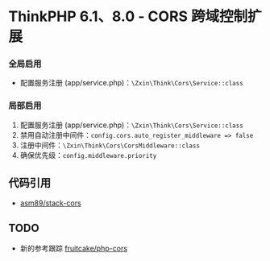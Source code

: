 # ThinkPHP 6.1、8.0 - CORS 跨域控制扩展

### 全局启用
  - 配置服务注册 (app/service.php)：``\Zxin\Think\Cors\Service::class``
### 局部启用
  1. 配置服务注册 (app/service.php)：``\Zxin\Think\Cors\Service::class``
  2. 禁用自动注册中间件：``config.cors.auto_register_middleware => false``
  3. 注册中间件：``\Zxin\Think\Cors\CorsMiddleware::class``
  4. 确保优先级：``config.middleware.priority``

## 代码引用
- [asm89/stack-cors](https://github.com/asm89/stack-cors)

## TODO
- 新的参考跟踪 [fruitcake/php-cors](https://github.com/fruitcake/php-cors)